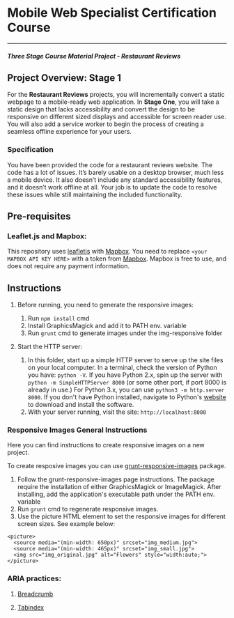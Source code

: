 # Mobile Web Specialist Certification Course
---
#### _Three Stage Course Material Project - Restaurant Reviews_

## Project Overview: Stage 1

For the **Restaurant Reviews** projects, you will incrementally convert a static webpage to a mobile-ready web application. In **Stage One**, you will take a static design that lacks accessibility and convert the design to be responsive on different sized displays and accessible for screen reader use. You will also add a service worker to begin the process of creating a seamless offline experience for your users.

### Specification

You have been provided the code for a restaurant reviews website. The code has a lot of issues. It’s barely usable on a desktop browser, much less a mobile device. It also doesn’t include any standard accessibility features, and it doesn’t work offline at all. Your job is to update the code to resolve these issues while still maintaining the included functionality. 

## Pre-requisites



### Leaflet.js and Mapbox:

This repository uses [leafletjs](https://leafletjs.com/) with [Mapbox](https://www.mapbox.com/). You need to replace `<your MAPBOX API KEY HERE>` with a token from [Mapbox](https://www.mapbox.com/). Mapbox is free to use, and does not require any payment information. 


## Instructions

1. Before running, you need to generate the responsive images:
    1. Run ``npm install`` cmd
    2. Install GraphicsMagick and add it to PATH env. variable
    3. Run ``grunt`` cmd to generate images under the img-responsive folder

2. Start the HTTP server:
    1. In this folder, start up a simple HTTP server to serve up the site files on your local computer. 
In a terminal, check the version of Python you have: `python -V`. If you have Python 2.x, spin up the server with `python -m SimpleHTTPServer 8000` (or some other port, if port 8000 is already in use.) For Python 3.x, you can use `python3 -m http.server 8000`. If you don't have Python installed, navigate to Python's [website](https://www.python.org/) to download and install the software.
    2. With your server running, visit the site: `http://localhost:8000` 



### Responsive Images General Instructions

Here you can find instructions to create responsive images on a new project.

To create resposive images you can use [grunt-responsive-images](https://www.npmjs.com/package/grunt-responsive-images) package. 

1. Follow the grunt-responsive-images page instructions. The package require the installation of either GraphicsMagick or ImageMagick. After installing, add the application's executable path under the PATH env. variable
2. Run `grunt` cmd to regenerate responsive images.
3. Use the picture HTML element to set the responsive images for different screen sizes. See example below:

```
<picture>
  <source media="(min-width: 650px)" srcset="img_medium.jpg">
  <source media="(min-width: 465px)" srcset="img_small.jpg">
  <img src="img_original.jpg" alt="Flowers" style="width:auto;">
</picture>
```

### ARIA practices:
1. [Breadcrumb](https://www.w3.org/TR/waI-aria-practices/examples/breadcrumb/index.html)

2. [Tabindex](https://developers.google.com/web/fundamentals/accessibility/focus/using-tabindex)